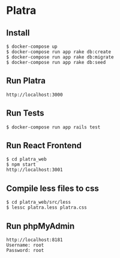# Platra

## Install 

```
$ docker-compose up
$ docker-compose run app rake db:create
$ docker-compose run app rake db:migrate
$ docker-compose run app rake db:seed
```

## Run Platra

```
http://localhost:3000
```

## Run Tests

```
$ docker-compose run app rails test
```

## Run React Frontend

```
$ cd platra_web
$ npm start
http://localhost:3001
```

## Compile less files to css

```
$ cd platra_web/src/less
$ lessc platra.less platra.css
```

## Run phpMyAdmin

```
http://localhost:8181
Username: root
Password: root
```



